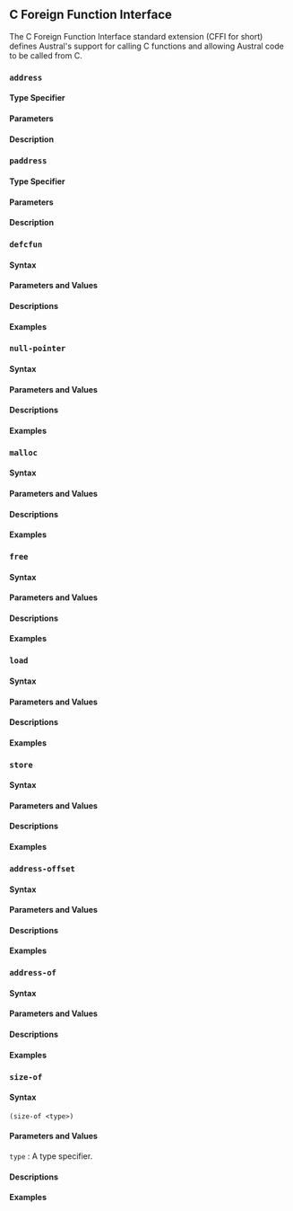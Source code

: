 ## C Foreign Function Interface

The C Foreign Function Interface standard extension (CFFI for short) defines
Austral's support for calling C functions and allowing Austral code to be called
from C.

### `address`

#### Type Specifier

#### Parameters

#### Description

### `paddress`

#### Type Specifier

#### Parameters

#### Description

### `defcfun`

#### Syntax

#### Parameters and Values

#### Descriptions

#### Examples

### `null-pointer`

#### Syntax

#### Parameters and Values

#### Descriptions

#### Examples

### `malloc`

#### Syntax

#### Parameters and Values

#### Descriptions

#### Examples

### `free`

#### Syntax

#### Parameters and Values

#### Descriptions

#### Examples

### `load`

#### Syntax

#### Parameters and Values

#### Descriptions

#### Examples

### `store`

#### Syntax

#### Parameters and Values

#### Descriptions

#### Examples

### `address-offset`

#### Syntax

#### Parameters and Values

#### Descriptions

#### Examples

### `address-of`

#### Syntax

#### Parameters and Values

#### Descriptions

#### Examples

### `size-of`

#### Syntax

```
(size-of <type>)
```

#### Parameters and Values

`type`
:   A type specifier.

#### Descriptions

#### Examples
